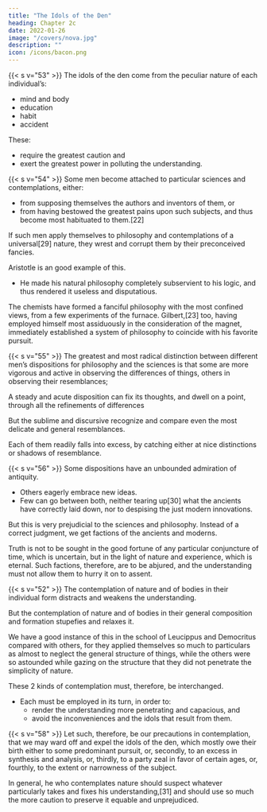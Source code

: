 ```yaml
---
title: "The Idols of the Den"
heading: Chapter 2c
date: 2022-01-26
image: "/covers/nova.jpg"
description: ""
icon: /icons/bacon.png
---
```



{{< s v="53" >}} The idols of the den come from the peculiar nature of each individual’s:
- mind and body
- education
- habit
- accident

These:
- require the greatest caution and
- exert the greatest power in polluting the understanding.


{{< s v="54" >}} Some men become attached to particular sciences and contemplations, either:
- from supposing themselves the authors and inventors of them, or
- from having bestowed the greatest pains upon such subjects, and thus become most habituated to them.[22] 

If such men apply themselves to philosophy and contemplations of a universal[29] nature, they wrest and corrupt them by their preconceived fancies. 

Aristotle is an good example of this.
- He made his natural philosophy completely subservient to his logic, and thus rendered it<!--  little more than --> useless and disputatious.

The chemists have formed a fanciful philosophy with the most confined views, from a few experiments of the furnace. Gilbert,[23] too, having employed himself most assiduously in the consideration of the magnet, immediately established a system of philosophy to coincide with his favorite pursuit.

{{< s v="55" >}} The greatest and most radical distinction between different men’s dispositions for philosophy and the sciences is that some are more vigorous and active in observing the differences of things, others in observing their resemblances; 

A steady and acute disposition can fix its thoughts, and dwell on a point, through all the refinements of differences

But the sublime and discursive recognize and compare even the most delicate and general resemblances.

Each of them readily falls into excess, by catching either at nice distinctions or shadows of resemblance.

{{< s v="56" >}} Some dispositions have an unbounded admiration of antiquity.
- Others eagerly embrace <!-- novelty --> new ideas. 
- Few can go between both, neither tearing up[30] what the ancients have correctly laid down, nor to despising the just modern innovations. 

But this is very prejudicial to the sciences and philosophy. Instead of a correct judgment, we get factions of the ancients and moderns.

Truth is not to be sought in the good fortune of any particular conjuncture of time, which is uncertain, but in the light of nature and experience, which is eternal. Such factions, therefore, are to be abjured, and the understanding must not allow them to hurry it on to assent.


{{< s v="52" >}} The contemplation of nature and of bodies in their individual form distracts and weakens the understanding. 

But the contemplation of nature and of bodies in their general composition and formation stupefies and relaxes it. 

We have a good instance of this in the school of Leucippus and Democritus compared with others, for they applied themselves so much to particulars as almost to neglect the general structure of things, while the others were so astounded while gazing on the structure that they did not penetrate the simplicity of nature. 

These 2 kinds of contemplation must, therefore, be interchanged. 
- Each must be employed in its turn, in order to:
  - render the understanding more penetrating and capacious, and 
  - avoid the inconveniences and the idols that result from them.

{{< s v="58" >}} Let such, therefore, be our precautions in contemplation, that we may ward off and expel the idols of the den, which mostly owe their birth either to some predominant pursuit, or, secondly, to an excess in synthesis and analysis, or, thirdly, to a party zeal in favor of certain ages, or, fourthly, to the extent or narrowness of the subject. 

In general, he who contemplates nature should suspect whatever particularly takes and fixes his understanding,[31] and should use so much the more caution to preserve it equable and unprejudiced.

